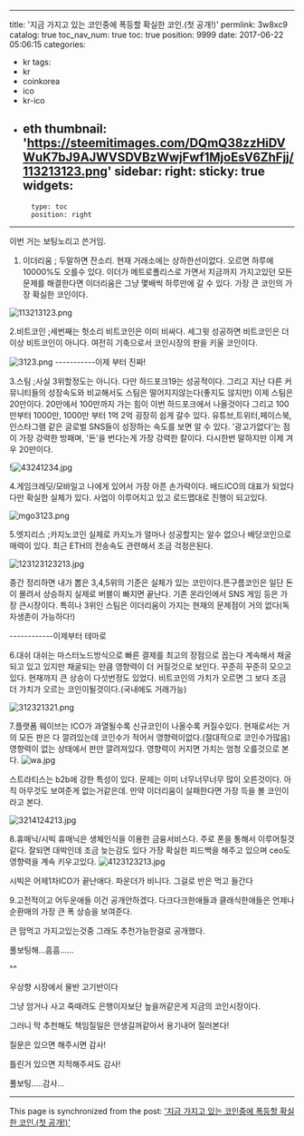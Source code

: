 
---
title: '지금 가지고 있는 코인중에 폭등할 확실한 코인.(첫 공개!)'
permlink: 3w8xc9
catalog: true
toc_nav_num: true
toc: true
position: 9999
date: 2017-06-22 05:06:15
categories:
- kr
tags:
- kr
- coinkorea
- ico
- kr-ico
- eth
thumbnail: 'https://steemitimages.com/DQmQ38zzHiDVWuK7bJ9AJWVSDVBzWwjFwf1MjoEsV6ZhFjj/113213123.png'
sidebar:
    right:
        sticky: true
widgets:
    -
        type: toc
        position: right
---


이번 거는 보팅노리고 쓴거임.

1. 이더리움
; 두말하면 잔소리. 
현재 거래소에는 상하한선이없다. 오르면 하루에 10000%도 오를수 있다.
이더가 메트로폴리스로 가면서 지금까지 가지고있던 모든 문제를 해결한다면 이더리움은 그냥 몇배씩 하루만에 갈 수 있다. 가장 큰 코인의 가장 확실한 코인이다.

![113213123.png](https://steemitimages.com/DQmQ38zzHiDVWuK7bJ9AJWVSDVBzWwjFwf1MjoEsV6ZhFjj/113213123.png)

2.비트코인
;세번째는 헛소리
비트코인은 이미 비싸다. 세그윗 성공하면 비트코인은 더이상 비트코인이 아니다. 
여전히 기축으로서 코인시장의 판을 키울 코인이다.

![3123.png](https://steemitimages.com/DQmaMV1ySNX2FG36isLABDbxC9CGbc1xLpkHGzYCjcsjGr9/3123.png)
-----------이제 부터 진짜!

3.스팀
;사실 3위할정도는 아니다. 다만 하드포크19는 성공적이다.
그리고 지난 다른 커뮤니티들의 성장속도와 비교해서도 스팀은 떨어지지않는다(좋지도 않지만)
이제 스팀은 20만이다. 
20만에서 100만까지 가는 힘이 이번 하드포크에서 나올것이다
그리고 100만부터 1000만, 1000만 부터 1억 2억 굉장히 쉽게 갈수 있다.
유튜브,트위터,페이스북,인스타그램 같은 글로벌 SNS들이 성장하는 속도를 보면 알 수 있다.
'광고가없다'는 점이 가장 강력한 방패며, '돈'을 번다는게 가장 강력한 칼이다.
다시한번 말하지만 이제 겨우 20만이다.

!![43241234.jpg](https://steemitimages.com/DQmXcz4Zj8JeYWstJCuT9PqkQT6H68YdcSPYuUjjr5GGdGC/43241234.jpg)



4.게임크레딧/모바일고
나에게 있어서 가장 아픈 손가락이다. 
배드ICO의 대표가 되었다
다만 확실한 실체가 있다. 사업이 이루어지고 있고 로드맵대로 진행이 되고있다.


![mgo3123.png](https://steemitimages.com/DQmPLZ4VXDRqQinLSLubVGEzPNTWZP68twBH6gPYH7EY6RN/mgo3123.png)


5.엣지리스
;카지노코인
실제로 카지노가 얼마나 성공할지는 알수 없으나 배당코인으로 매력이 있다. 
최근 ETH의 전송속도 관련해서 조금 걱정은된다.


![123123123213.jpg](https://steemitimages.com/DQmSS9yJGBeTqZbQ9RVeTKU7QAppcg26qLdo9tYFJJpkVqF/123123123213.jpg)

중간 정리하면 내가 뽑은 3,4,5위의 기준은 실체가 있는 코인이다.뜬구름코인은 일단 돈이 몰려서 상승하지 실제로 버블이 빠지면 끝난다. 기존 온라인에서 SNS 게임 등은 가장 큰시장이다. 
특히나 3위인 스팀은 이더리움이 가지는 현재의 문제점이 거의 없다(독자생존이 가능하다!)

------------이제부터 테마로

6.대쉬
대쉬는 마스터노드방식으로 빠른 결제를 최고의 장점으로 꼽는다
계속해서 채굴되고 있고 있지만 채굴되는 만큼 영향력이 더 커질것으로 보인다.
꾸준히 꾸준히 모으고 있다. 현재까지 큰 상승이 다섯번정도 있었다. 비트코인의 가치가 오르면 그 보다 조금 더 가치가 오르는 코인이될것이다.(국내에도 거래가능)

![312321321.png](https://steemitimages.com/DQmSB2YnK8V2xt6bQftL36t1KdTQzUS7ExhLsV8oxFB7TbT/312321321.png)

7.플랫폼
웨이브는 ICO가 과열될수록 신규코인이 나올수록 커질수있다.
현재로서는 거의 모든 판은 다 깔려있는데 코인수가 적어서 영향력이없다.(절대적으로 코인수가많음)
영향력이 없는 상태에서 판만 깔려져있다.
영향력이 커지면 가치는 엄청 오를것으로 본다.
![wa.jpg](https://steemitimages.com/DQmZpLTWDp5ZAcBtWBhVfyR1v5M9Kryb81rQLW6uJ4yXqoL/wa.jpg)


스트라티스는 b2b에 강한 특성이 있다. 문제는 이미 너무너무너무 많이 오른것이다. 아직 아무것도 보여준게 없는거같은데. 만약 이더리움이 실패한다면 가장 득을 볼 코인이라고 본다.

![3214124213.jpg](https://steemitimages.com/DQmZaXBtmb1tDdagWYTsZVmzT1UeZUkiMNR39zCRzLThyXz/3214124213.jpg)

8.휴매닉/시빅
휴매닉은 생체인식을 이용한 금융서비스다. 주로 폰을 통해서 이루어질것같다. 잘되면 대박인데 조금 늦는감도 있다
가장 확실한 피드백을 해주고 있으며 ceo도 영향력을 계속 키우고있다.
![4123123213.jpg](https://steemitimages.com/DQmcwza3iAwjycKg76vDQwydwPzaEbPNFnCvHosiqnK2XjL/4123123213.jpg)


시빅은 어제1차ICO가 끝난애다. 파운더가 비니다. 그걸로 반은 먹고 들간다



9.고전적이고 어두운애들
이건 공개안하겠다. 다크다크한애들과 클래식한애들은 언제나 순환매의 가장 큰 폭 상승을 보여준다.

큰 맘먹고 가지고있는것중 그래도 추천가능한걸로 공개했다.

풀보팅해...흠흠......

^^

우상향 시장에서 물반 고기반이다

그냥 암거나 사고 죽때려도 은행이자보단 높을꺼같은게 지금의 코인시장이다.

그러니 막 추천해도 책임질일은 안생길꺼같아서 용기내어 질러본다!

질문은 있으면 해주시면 감사!

틀린거 있으면 지적해주셔도 감사!

풀보팅.....감사...

- - -

This page is synchronized from the post: ['지금 가지고 있는 코인중에 폭등할 확실한 코인.(첫 공개!)'](https://steemit.com/@virus707/3w8xc9)
